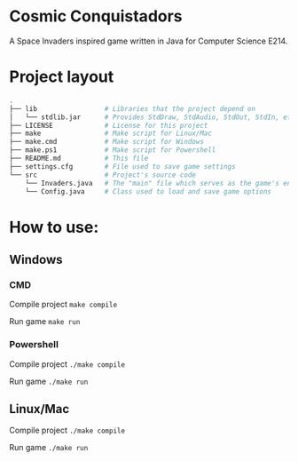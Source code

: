 # Cosmic Conquistadors
A Space Invaders inspired game written in Java for Computer Science E214.

# Project layout
```bash
.
├── lib                 # Libraries that the project depend on
│   └── stdlib.jar      # Provides StdDraw, StdAudio, StdOut, StdIn, etc.
├── LICENSE             # License for this project
├── make                # Make script for Linux/Mac
├── make.cmd            # Make script for Windows
├── make.ps1            # Make script for Powershell
├── README.md           # This file
├── settings.cfg        # File used to save game settings
└── src                 # Project's source code
    └── Invaders.java   # The "main" file which serves as the game's entry point
    └── Config.java     # Class used to load and save game options
```

# How to use:
## Windows
### CMD
Compile project
`make compile`

Run game
`make run`

### Powershell
Compile project
`./make compile`

Run game
`./make run`

## Linux/Mac
Compile project
`./make compile`

Run game
`./make run`

